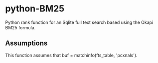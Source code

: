 # python-BM25
Python rank function for an Sqlite full text search based using the Okapi BM25 formula. 

## Assumptions
This function assumes that buf = matchinfo(fts_table, 'pcxnals').
